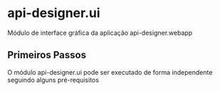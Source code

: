 # api-designer.ui
Módulo de interface gráfica da aplicação api-designer.webapp

## Primeiros Passos
O módulo api-designer.ui pode ser executado de forma independente seguindo alguns pré-requisitos

